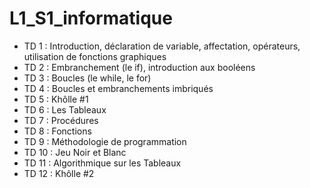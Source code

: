 # L1_S1_informatique

- TD 1 : Introduction, déclaration de variable, affectation, opérateurs, utilisation de fonctions graphiques   
- TD 2 : Embranchement (le if), introduction aux booléens   
- TD 3 : Boucles (le while, le for)   
- TD 4 : Boucles et embranchements imbriqués   
- TD 5 : Khôlle #1   
- TD 6 : Les Tableaux   
- TD 7 : Procédures   
- TD 8 : Fonctions   
- TD 9 : Méthodologie de programmation   
- TD 10 : Jeu Noir et Blanc   
- TD 11 : Algorithmique sur les Tableaux   
- TD 12 : Khôlle #2   